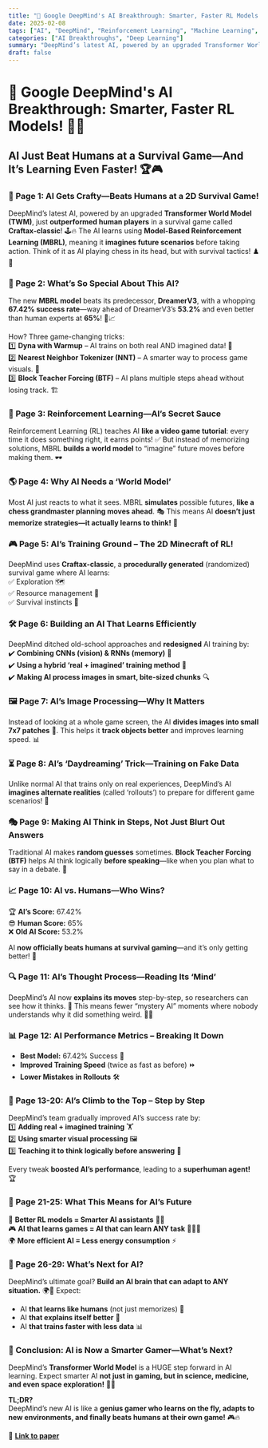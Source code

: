 ```yaml
---
title: "🚀 Google DeepMind's AI Breakthrough: Smarter, Faster RL Models! 🤖🎯"
date: 2025-02-08
tags: ["AI", "DeepMind", "Reinforcement Learning", "Machine Learning", "Gaming AI"]
categories: ["AI Breakthroughs", "Deep Learning"]
summary: "DeepMind’s latest AI, powered by an upgraded Transformer World Model (TWM), just outperformed human players in a survival game called Craftax-classic! Learn how this AI uses Model-Based Reinforcement Learning (MBRL) to think ahead and dominate gaming like never before."
draft: false
---
```


# 🚀 Google DeepMind's AI Breakthrough: Smarter, Faster RL Models! 🤖🎯

## **AI Just Beat Humans at a Survival Game—And It’s Learning Even Faster!** 🏆🎮

### **📜 Page 1: AI Gets Crafty—Beats Humans at a 2D Survival Game!**

DeepMind’s latest AI, powered by an upgraded **Transformer World Model (TWM)**, just **outperformed human players** in a survival game called **Craftax-classic**! 🕹️🔥 The AI learns using **Model-Based Reinforcement Learning (MBRL)**, meaning it **imagines future scenarios** before taking action. Think of it as AI playing chess in its head, but with survival tactics! ♟️🌲

### **🔬 Page 2: What’s So Special About This AI?**

The new **MBRL model** beats its predecessor, **DreamerV3**, with a whopping **67.42% success rate**—way ahead of DreamerV3’s **53.2%** and even better than human experts at **65%**! 🧠📈

How? Three game-changing tricks:  
1️⃣ **Dyna with Warmup** – AI trains on both real AND imagined data! 🤯  
2️⃣ **Nearest Neighbor Tokenizer (NNT)** – A smarter way to process game visuals. 🎨  
3️⃣ **Block Teacher Forcing (BTF)** – AI plans multiple steps ahead without losing track. 🏗️  

### **🧠 Page 3: Reinforcement Learning—AI’s Secret Sauce**

Reinforcement Learning (RL) teaches AI **like a video game tutorial**: every time it does something right, it earns points! ✅ But instead of memorizing solutions, MBRL **builds a world model** to “imagine” future moves before making them. 🕶️

### **🌎 Page 4: Why AI Needs a ‘World Model’**

Most AI just reacts to what it sees. MBRL **simulates** possible futures, **like a chess grandmaster planning moves ahead**. 🎭 This means AI **doesn’t just memorize strategies—it actually learns to think!** 🤔

### **🎮 Page 5: AI’s Training Ground – The 2D Minecraft of RL!**

DeepMind uses **Craftax-classic**, a **procedurally generated** (randomized) survival game where AI learns:  
✅ Exploration 🗺️  
✅ Resource management 🌿  
✅ Survival instincts 🏹  

### **🛠 Page 6: Building an AI That Learns Efficiently**

DeepMind ditched old-school approaches and **redesigned** AI training by:  
✔️ **Combining CNNs (vision) & RNNs (memory)** 🧠  
✔️ **Using a hybrid ‘real + imagined’ training method** 🤖  
✔️ **Making AI process images in smart, bite-sized chunks** 🔍  

### **🖼️ Page 7: AI’s Image Processing—Why It Matters**

Instead of looking at a whole game screen, the AI **divides images into small 7x7 patches** 📸. This helps it **track objects better** and improves learning speed. 📊  

### **⏳ Page 8: AI’s ‘Daydreaming’ Trick—Training on Fake Data**

Unlike normal AI that trains only on real experiences, DeepMind’s AI **imagines alternate realities** (called ‘rollouts’) to prepare for different game scenarios! 🤯  

### **🎭 Page 9: Making AI Think in Steps, Not Just Blurt Out Answers**

Traditional AI makes **random guesses** sometimes. **Block Teacher Forcing (BTF)** helps AI think logically **before speaking**—like when you plan what to say in a debate. 🎤  

### **📈 Page 10: AI vs. Humans—Who Wins?**

🏆 **AI’s Score:** 67.42%  
😎 **Human Score:** 65%  
❌ **Old AI Score:** 53.2%  

AI **now officially beats humans at survival gaming**—and it’s only getting better! 🚀  

### **🔍 Page 11: AI’s Thought Process—Reading Its ‘Mind’**

DeepMind’s AI now **explains its moves** step-by-step, so researchers can see how it thinks. 🧐 This means fewer “mystery AI” moments where nobody understands why it did something weird. 🤷‍♂️  

### **📊 Page 12: AI Performance Metrics – Breaking It Down**

- **Best Model:** 67.42% Success 🎯  
- **Improved Training Speed** (twice as fast as before) ⏩  
- **Lower Mistakes in Rollouts** 🛠️  

### **🚀 Page 13-20: AI’s Climb to the Top – Step by Step**

DeepMind’s team gradually improved AI’s success rate by:  
1️⃣ **Adding real + imagined training** 🏋️  
2️⃣ **Using smarter visual processing** 🖼️  
3️⃣ **Teaching it to think logically before answering** 🧐  

Every tweak **boosted AI’s performance**, leading to a **superhuman agent!** 🏆  

### **📢 Page 21-25: What This Means for AI’s Future**

🔬 **Better RL models = Smarter AI assistants** 🏡💡  
🎮 **AI that learns games = AI that can learn ANY task** 🚗🧑‍⚕️  
🌍 **More efficient AI = Less energy consumption** ⚡  

### **🔮 Page 26-29: What’s Next for AI?**

DeepMind’s ultimate goal? **Build an AI brain that can adapt to ANY situation.** 🌍🚀 Expect:  
- AI **that learns like humans** (not just memorizes) 🧠  
- AI **that explains itself better** 📖  
- AI **that trains faster with less data** 📊  

### **🏁 Conclusion: AI is Now a Smarter Gamer—What’s Next?**

DeepMind’s **Transformer World Model** is a HUGE step forward in AI learning. Expect smarter AI **not just in gaming, but in science, medicine, and even space exploration!** 🚀🌌  

**TL;DR?**  
DeepMind’s new AI is like a **genius gamer who learns on the fly, adapts to new environments, and finally beats humans at their own game!** 🎮🔥  

🔗 **[Link to paper](https://arxiv.org/pdf/2502.01591)**  

